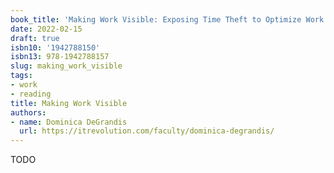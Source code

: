 ```yaml
---
book_title: 'Making Work Visible: Exposing Time Theft to Optimize Work & Flow'
date: 2022-02-15
draft: true
isbn10: '1942788150'
isbn13: 978-1942788157
slug: making_work_visible
tags:
- work
- reading
title: Making Work Visible
authors:
- name: Dominica DeGrandis
  url: https://itrevolution.com/faculty/dominica-degrandis/
---
```



TODO
